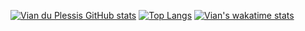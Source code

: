 [![Vian du Plessis GitHub stats](https://github-readme-stats.vercel.app/api?username=Vian-du-Plessis&theme=gruvbox)](https://github.com/Vian-du-Plessis/github-readme-stats)
[![Top Langs](https://github-readme-stats.vercel.app/api/top-langs/?username=Vian-du-Plessis&langs_count=8&layout=compact)](https://github.com/Vian-du-Plessis/github-readme-stats)
[![Vian's wakatime stats](https://github-readme-stats.vercel.app/api/wakatime?username=Vian)](https://github.com/Vian-du-Plessis/github-readme-stats)
